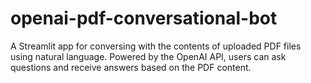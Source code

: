 # openai-pdf-conversational-bot
A Streamlit app for conversing with the contents of uploaded PDF files using natural language. Powered by the OpenAI API, users can ask questions and receive answers based on the PDF content.
